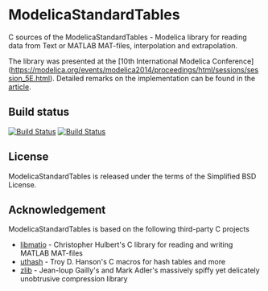 # ModelicaStandardTables
C sources of the ModelicaStandardTables - Modelica library for reading
data from Text or MATLAB MAT-files, interpolation and extrapolation.

The library was presented at the [10th International Modelica Conference] (https://modelica.org/events/modelica2014/proceedings/html/sessions/session_5E.html). Detailed remarks on the implementation can be found in the [article](http://dx.doi.org/10.3384/ecp14096893).

## Build status
[![Build Status](https://drone.io/github.com/tbeu/ModelicaStandardTables/status.png)](https://drone.io/github.com/tbeu/ModelicaStandardTables/latest) [![Build Status](https://travis-ci.org/tbeu/ModelicaStandardTables.svg?branch=master)](https://travis-ci.org/tbeu/ModelicaStandardTables)

## License
ModelicaStandardTables is released under the terms of the Simplified BSD License.

## Acknowledgement
ModelicaStandardTables is based on the following third-party C projects
* [libmatio](http://sourceforge.net/projects/matio) -
Christopher Hulbert's C library for reading and writing MATLAB MAT-files
* [uthash](https://github.com/troydhanson/uthash) -
Troy D. Hanson's C macros for hash tables and more
* [zlib](https://github.com/madler/zlib) -
Jean-loup Gailly's and Mark Adler's massively spiffy yet delicately unobtrusive compression library
